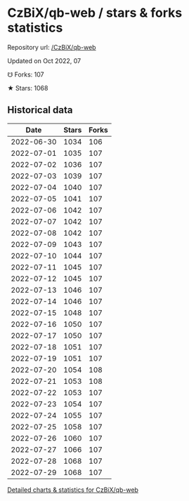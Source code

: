 # CzBiX/qb-web / stars & forks statistics

Repository url: [/CzBiX/qb-web](https://github.com/CzBiX/qb-web)

Updated on Oct 2022, 07

☋ Forks: 107

★ Stars: 1068

## Historical data
| Date | Stars | Forks |
|------|-------|-------|
| 2022-06-30 | 1034 | 106 | 
| 2022-07-01 | 1035 | 107 | 
| 2022-07-02 | 1036 | 107 | 
| 2022-07-03 | 1039 | 107 | 
| 2022-07-04 | 1040 | 107 | 
| 2022-07-05 | 1041 | 107 | 
| 2022-07-06 | 1042 | 107 | 
| 2022-07-07 | 1042 | 107 | 
| 2022-07-08 | 1042 | 107 | 
| 2022-07-09 | 1043 | 107 | 
| 2022-07-10 | 1044 | 107 | 
| 2022-07-11 | 1045 | 107 | 
| 2022-07-12 | 1045 | 107 | 
| 2022-07-13 | 1046 | 107 | 
| 2022-07-14 | 1046 | 107 | 
| 2022-07-15 | 1048 | 107 | 
| 2022-07-16 | 1050 | 107 | 
| 2022-07-17 | 1050 | 107 | 
| 2022-07-18 | 1051 | 107 | 
| 2022-07-19 | 1051 | 107 | 
| 2022-07-20 | 1054 | 108 | 
| 2022-07-21 | 1053 | 108 | 
| 2022-07-22 | 1053 | 107 | 
| 2022-07-23 | 1054 | 107 | 
| 2022-07-24 | 1055 | 107 | 
| 2022-07-25 | 1058 | 107 | 
| 2022-07-26 | 1060 | 107 | 
| 2022-07-27 | 1066 | 107 | 
| 2022-07-28 | 1068 | 107 | 
| 2022-07-29 | 1068 | 107 | 


[Detailed charts & statistics for CzBiX/qb-web](https://reviewgithub.com/rep/CzBiX/qb-web)
